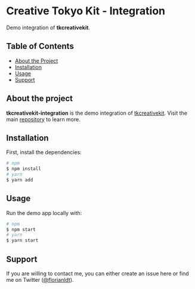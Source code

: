# Creative Tokyo Kit - Integration

Demo integration of **tkcreativekit**.

## Table of Contents

-   [About the Project](#about-the-project)
-   [Installation](#installation)
-   [Usage](#usage)
-   [Support](#support)

## About the project

**tkcreativekit-integration** is the demo integration of [tkcreativekit](https://npmjs.com/package/tkcreativekit). Visit the main [repository](https://github.com/florianldt/tkcreativekit) to learn more.

## Installation

First, install the dependencies:

```sh
# npm
$ npm install
# yarn
$ yarn add
```

## Usage

Run the demo app locally with:

```sh
# npm
$ npm start
# yarn
$ yarn start
```

## Support

If you are willing to contact me, you can either create an issue here or find me on Twitter ([@florianldt](https://twitter.com/florianldt)).
